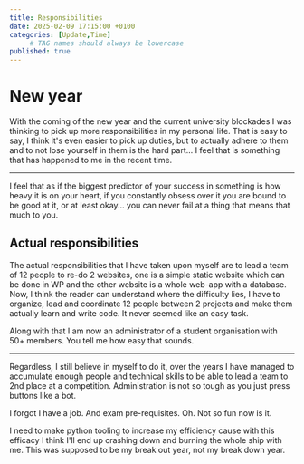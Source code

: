 ```yaml
---
title: Responsibilities
date: 2025-02-09 17:15:00 +0100
categories: [Update,Time]
     # TAG names should always be lowercase
published: true
---
```


# New year

With the coming of the new year and the current university blockades I was thinking to pick up more responsibilities in my personal life. That is easy to say, I think it's even easier to pick up duties, but to actually adhere to them and to not lose yourself in them is the hard part... I feel that is something that has happened to me in the recent time.

---

I feel that as if the biggest predictor of your success in something is how heavy it is on your heart, if you constantly obsess over it you are bound to be good at it, or at least okay... you can never fail at a thing that means that much to you. 

## Actual responsibilities

The actual responsibilities that I have taken upon myself are to lead a team of 12 people to re-do 2 websites, one is a simple static website which can be done in WP and the other website is a whole web-app with a database. Now, I think the reader can understand where the difficulty lies, I have to organize, lead and coordinate 12 people between 2 projects and make them actually learn and write code. It never seemed like an easy task. 

Along with that I am now an administrator of a student organisation with 50+ members. You tell me how easy that sounds.

---

Regardless, I still believe in myself to do it, over the years I have managed to accumulate enough people and technical skills to be able to lead a team to 2nd place at a competition. Administration is not so tough as you just press buttons like a bot.

I forgot I have a job. And exam pre-requisites. Oh. Not so fun now is it.

I need to make python tooling to increase my efficiency cause with this efficacy I think I'll end up crashing down and burning the whole ship with me. This was supposed to be my break out year, not my break down year.